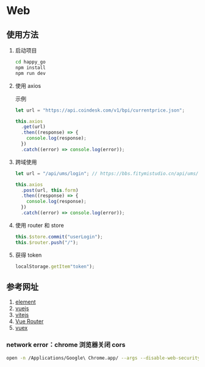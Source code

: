 # Web

## 使用方法

1. 启动项目

   ```cmd
   cd happy_go
   npm install
   npm run dev
   ```

2. 使用 axios

   示例

   ```js
   let url = "https://api.coindesk.com/v1/bpi/currentprice.json";

   this.axios
     .get(url)
     .then((response) => {
       console.log(response);
     })
     .catch((error) => console.log(error));
   ```

3. 跨域使用

   ```js
   let url = "/api/ums/login"; // https://bbs.fitymistudio.cn/api/ums/login

   this.axios
     .post(url, this.form)
     .then((response) => {
       console.log(response);
     })
     .catch((error) => console.log(error));
   ```

4. 使用 router 和 store

   ```js
   this.$store.commit("userLogin");
   this.$router.push("/");
   ```

5. 获得 token

   ```js
   localStorage.getItem"token");
   ```

## 参考网址

1. [element](https://element-plus.gitee.io/zh-CN/)
2. [vuejs](https://v3.cn.vuejs.org/)
3. [vitejs](https://cn.vitejs.dev/)
4. [Vue Router](https://next.router.vuejs.org/zh/)
5. [vuex](https://vuex.vuejs.org/zh/)

### network error：chrome 浏览器关闭 cors

```sh
open -n /Applications/Google\ Chrome.app/ --args --disable-web-security  --user-data-dir=/Users/用户名/MyChromeDevUserData/
```
